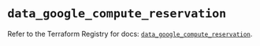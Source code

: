 # `data_google_compute_reservation`

Refer to the Terraform Registry for docs: [`data_google_compute_reservation`](https://registry.terraform.io/providers/hashicorp/google/5.20.0/docs/data-sources/compute_reservation).
